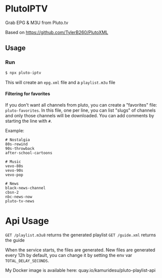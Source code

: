 # PlutoIPTV

Grab EPG &amp; M3U from Pluto.tv

Based on https://github.com/TylerB260/PlutoXML

## Usage

### Run

```bash
$ npx pluto-iptv
```

This will create an `epg.xml` file and a `playlist.m3u` file

#### Filtering for favorites

If you don't want all channels from pluto, you can create a "favorites" file: `pluto-favorites`. In this file, one per line, you can list "slugs" of channels and only those channels will be downloaded. You can add comments by starting the line with `#`.

Example:

```text
# Nostalgia
80s-rewind
90s-throwback
after-school-cartoons

# Music
vevo-80s
vevo-90s
vevo-pop

# News
black-news-channel
cbsn-2
nbc-news-now
pluto-tv-news
```

# Api Usage

`GET /playlist.m3u8` returns the generated playlist
`GET /guide.xml` returns the guide

When the service starts, the files are generated.
New files are generated every 12h by default, you can change it by setting the env var `TOTAL_DELAY_SECONDS`.

My Docker image is available here: quay.io/kamuridesu/pluto-playlist-api
